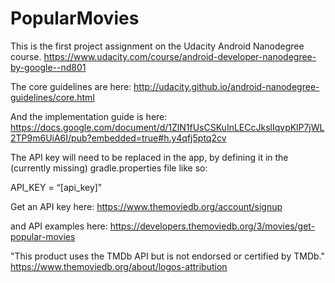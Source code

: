 # PopularMovies

This is the first project assignment on the Udacity Android Nanodegree course. https://www.udacity.com/course/android-developer-nanodegree-by-google--nd801

The core guidelines are here: http://udacity.github.io/android-nanodegree-guidelines/core.html

And the implementation guide is here: https://docs.google.com/document/d/1ZlN1fUsCSKuInLECcJkslIqvpKlP7jWL2TP9m6UiA6I/pub?embedded=true#h.y4qfj5ptq2cv

The API key will need to be replaced in the app, by defining it in the (currently missing) gradle.properties file like so:
  
  API_KEY = “[api_key]”
 
Get an API key here:
https://www.themoviedb.org/account/signup

and API examples here:
https://developers.themoviedb.org/3/movies/get-popular-movies

 "This product uses the TMDb API but is not endorsed or certified by TMDb." https://www.themoviedb.org/about/logos-attribution
